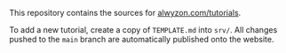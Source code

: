 This repository contains the sources for [alwyzon.com/tutorials](https://www.alwyzon.com/tutorials).

To add a new tutorial, create a copy of `TEMPLATE.md` into `srv/`. All changes pushed to the `main` branch are automatically published onto the website.
